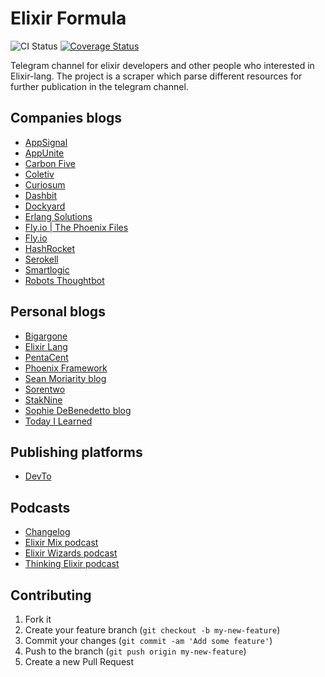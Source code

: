 # Elixir Formula

![CI Status](https://github.com/elixir-formula/elixir_formula/actions/workflows/ci.yml/badge.svg?branch=master)
[![Coverage Status](https://coveralls.io/repos/github/elixir-formula/elixir_formula/badge.svg?branch=master)](https://coveralls.io/github/elixir-formula/elixir_formula?branch=master)

Telegram channel for elixir developers and other people who interested in Elixir-lang. The project is a scraper which parse different resources for further publication in the telegram channel.

## Companies blogs

- [AppSignal](https://blog.appsignal.com/category/elixir.html)
- [AppUnite](https://appunite.com/blog/tag/elixir)
- [Carbon Five](https://blog.carbonfive.com/category/elixir/)
- [Coletiv](https://www.coletiv.com/blog/category/elixir/)
- [Curiosum](https://curiosum.com/blog/category/elixir)
- [Dashbit](https://dashbit.co/blog)
- [Dockyard](https://dockyard.com/blog/categories/elixir)
- [Erlang Solutions](https://www.erlang-solutions.com/blog/)
- [Fly.io | The Phoenix Files](https://fly.io/phoenix-files/)
- [Fly.io](https://fly.io/blog/)
- [HashRocket](https://hashrocket.com/blog/tags/elixir)
- [Serokell](https://serokell.io/blog/elixir)
- [Smartlogic](https://smartlogic.io/blog/tag/elixir/)
- [Robots Thoughtbot](https://thoughtbot.com/blog/tags/elixir)

## Personal blogs

- [Bigargone](https://bigardone.dev/blog)
- [Elixir Lang](https://elixir-lang.org/blog/)
- [PentaCent](https://pentacent.com/blog/)
- [Phoenix Framework](https://www.phoenixframework.org/blog)
- [Sean Moriarity blog](https://seanmoriarity.com/)
- [Sorentwo](https://sorentwo.com/blog/)
- [StakNine](https://staknine.com/)
- [Sophie DeBenedetto blog](https://www.thegreatcodeadventure.com/)
- [Today I Learned](https://til.hashrocket.com/elixir)

## Publishing platforms

- [DevTo](https://dev.to/t/elixir/latest)

## Podcasts

- [Changelog](https://changelog.com/topic/elixir/podcasts#feed)
- [Elixir Mix podcast](https://devchat.tv/elixir-mix/)
- [Elixir Wizards podcast](https://smartlogic.io/podcast/elixir-wizards/)
- [Thinking Elixir podcast](https://podcast.thinkingelixir.com/)

## Contributing

1. Fork it
2. Create your feature branch (`git checkout -b my-new-feature`)
3. Commit your changes (`git commit -am 'Add some feature'`)
4. Push to the branch (`git push origin my-new-feature`)
5. Create a new Pull Request

